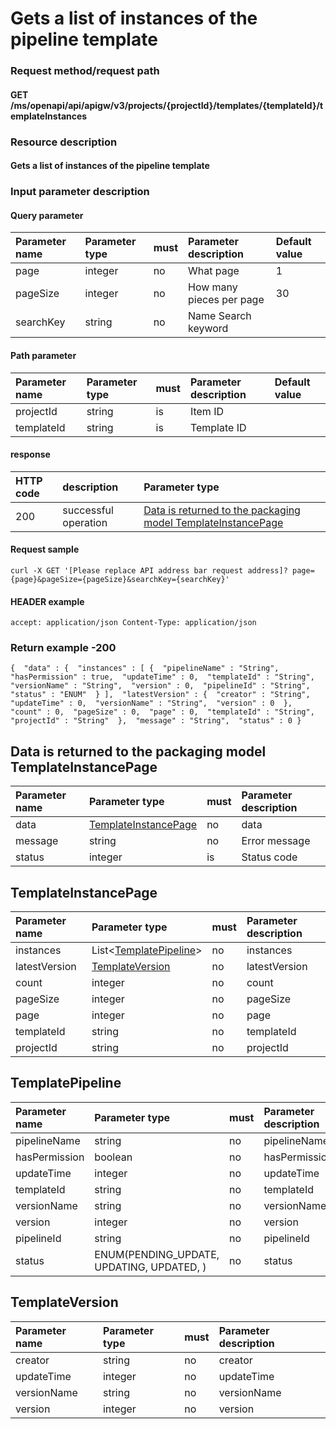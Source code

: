 # Gets a list of instances of the pipeline template

### Request method/request path

#### GET /ms/openapi/api/apigw/v3/projects/{projectId}/templates/{templateId}/templateInstances

### Resource description

#### Gets a list of instances of the pipeline template

### Input parameter description

#### Query parameter

| Parameter name | Parameter type | must | Parameter description    | Default value |
| :------------- | :------------- | :--- | :----------------------- | :------------ |
| page           | integer        | no   | What page                | 1             |
| pageSize       | integer        | no   | How many pieces per page | 30            |
| searchKey      | string         | no   | Name Search keyword      |               |

#### Path parameter

| Parameter name | Parameter type | must | Parameter description | Default value |
| :------------- | :------------- | :--- | :-------------------- | :------------ |
| projectId      | string         | is   | Item ID               |               |
| templateId     | string         | is   | Template ID           |               |

#### response

| HTTP code | description          | Parameter type                                               |
| :-------- | :------------------- | :----------------------------------------------------------- |
| 200       | successful operation | [Data is returned to the packaging model TemplateInstancePage](get-the-list-of-instances-of-the-pipeline-template.md) |

#### Request sample

```
curl -X GET '[Please replace API address bar request address]? page={page}&pageSize={pageSize}&searchKey={searchKey}' 
```

#### HEADER example

```
accept: application/json Content-Type: application/json 
```

### Return example -200

```
{  "data" : {  "instances" : [ {  "pipelineName" : "String",  "hasPermission" : true,  "updateTime" : 0,  "templateId" : "String",  "versionName" : "String",  "version" : 0,  "pipelineId" : "String",  "status" : "ENUM"  } ],  "latestVersion" : {  "creator" : "String",  "updateTime" : 0,  "versionName" : "String",  "version" : 0  },  "count" : 0,  "pageSize" : 0,  "page" : 0,  "templateId" : "String",  "projectId" : "String"  },  "message" : "String",  "status" : 0 } 
```

## Data is returned to the packaging model TemplateInstancePage

| Parameter name | Parameter type                                               | must | Parameter description |
| :------------- | :----------------------------------------------------------- | :--- | :-------------------- |
| data           | [TemplateInstancePage](get-the-list-of-instances-of-the-pipeline-template.md) | no   | data                  |
| message        | string                                                       | no   | Error message         |
| status         | integer                                                      | is   | Status code           |

## TemplateInstancePage

| Parameter name | Parameter type                                               | must | Parameter description |
| :------------- | :----------------------------------------------------------- | :--- | :-------------------- |
| instances      | List<[TemplatePipeline](get-the-list-of-instances-of-the-pipeline-template.md)> | no   | instances             |
| latestVersion  | [TemplateVersion](get-the-list-of-instances-of-the-pipeline-template.md) | no   | latestVersion         |
| count          | integer                                                      | no   | count                 |
| pageSize       | integer                                                      | no   | pageSize              |
| page           | integer                                                      | no   | page                  |
| templateId     | string                                                       | no   | templateId            |
| projectId      | string                                                       | no   | projectId             |

## TemplatePipeline

| Parameter name | Parameter type                            | must | Parameter description |
| :------------- | :---------------------------------------- | :--- | :-------------------- |
| pipelineName   | string                                    | no   | pipelineName          |
| hasPermission  | boolean                                   | no   | hasPermission         |
| updateTime     | integer                                   | no   | updateTime            |
| templateId     | string                                    | no   | templateId            |
| versionName    | string                                    | no   | versionName           |
| version        | integer                                   | no   | version               |
| pipelineId     | string                                    | no   | pipelineId            |
| status         | ENUM(PENDING_UPDATE, UPDATING, UPDATED, ) | no   | status                |

## TemplateVersion

| Parameter name | Parameter type | must | Parameter description |
| :------------- | :------------- | :--- | :-------------------- |
| creator        | string         | no   | creator               |
| updateTime     | integer        | no   | updateTime            |
| versionName    | string         | no   | versionName           |
| version        | integer        | no   | version               |
